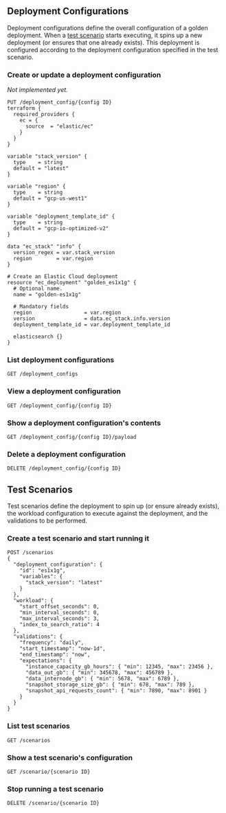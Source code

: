 ## Deployment Configurations

Deployment configurations define the overall configuration
of a golden deployment. When a [test scenario](#Test_Scenarios) starts
executing, it spins up a new deployment (or ensures that one already exists).
This deployment is configured according to the deployment configuration specified
in the test scenario.

### Create or update a deployment configuration
_Not implemented yet._
```
PUT /deployment_config/{config ID}
terraform {
  required_providers {
    ec = {
      source  = "elastic/ec"
    }
  }
}

variable "stack_version" {
  type    = string
  default = "latest"
}

variable "region" {
  type    = string
  default = "gcp-us-west1"
}

variable "deployment_template_id" {
  type    = string
  default = "gcp-io-optimized-v2"
}

data "ec_stack" "info" {
  version_regex = var.stack_version
  region        = var.region
}

# Create an Elastic Cloud deployment
resource "ec_deployment" "golden_es1x1g" {
  # Optional name.
  name = "golden-es1x1g"

  # Mandatory fields
  region                 = var.region
  version                = data.ec_stack.info.version
  deployment_template_id = var.deployment_template_id

  elasticsearch {}
}
```

### List deployment configurations
```
GET /deployment_configs
```

### View a deployment configuration
```
GET /deployment_config/{config ID}
```

### Show a deployment configuration's contents
```
GET /deployment_config/{config ID}/payload
```

### Delete a deployment configuration
```
DELETE /deployment_config/{config ID}
```

## Test Scenarios

Test scenarios define the deployment to spin up (or ensure already exists),
the workload configuration to execute against the deployment, and the validations to be performed.

### Create a test scenario and start running it
```
POST /scenarios
{
  "deployment_configuration": {
    "id": "es1x1g",
    "variables": {
      "stack_version": "latest"
    }
  },
  "workload": {
    "start_offset_seconds": 0,
    "min_interval_seconds": 0,
    "max_interval_seconds": 3,
    "index_to_search_ratio": 4
  },
  "validations": {
    "frequency": "daily",
    "start_timestamp": "now-1d",
    "end_timestamp": "now",
    "expectations": {
      "instance_capacity_gb_hours": { "min": 12345, "max": 23456 },
      "data_out_gb": { "min": 345678, "max": 456789 },
      "data_internode_gb": { "min": 5678, "max": 6789 },
      "snapshot_storage_size_gb": { "min": 678, "max": 789 },
      "snapshot_api_requests_count": { "min": 7890, "max": 8901 }
    } 
  }
}
```

### List test scenarios
```
GET /scenarios
```

### Show a test scenario's configuration
```
GET /scenario/{scenario ID}
```

### Stop running a test scenario
```
DELETE /scenario/{scenario ID} 
```

